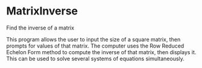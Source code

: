 # MatrixInverse
Find the inverse of a matrix

This program allows the user to input the size of a square matrix, then prompts for values of that matrix.
The computer uses the Row Reduced Echelon Form method to compute the inverse of that matrix, then displays it.
This can be used to solve several systems of equations simultaneously.
